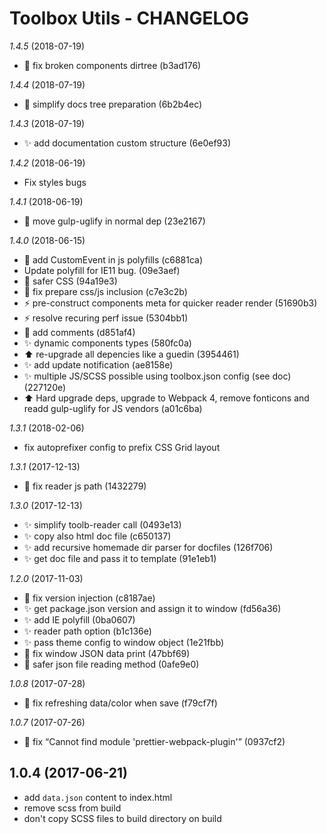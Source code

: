 # Toolbox Utils - CHANGELOG

*1.4.5* (2018-07-19)
  - 🐛 fix broken components dirtree (b3ad176)

*1.4.4* (2018-07-19)
  - 🔨 simplify docs tree preparation (6b2b4ec)

*1.4.3* (2018-07-19)
  - ✨ add documentation custom structure (6e0ef93)

*1.4.2* (2018-06-19)

  - Fix styles bugs

*1.4.1* (2018-06-19)

  - 🔧 move gulp-uglify in normal dep (23e2167)

*1.4.0* (2018-06-15)

  - 🔧 add CustomEvent in js polyfills (c6881ca) 
  - Update polyfill for IE11 bug. (09e3aef) 
  - 💄 safer CSS (94a19e3) 
  - 🐛 fix prepare css/js inclusion (c7e3c2b) 
  - ⚡️ pre-construct components meta for quicker reader render (51690b3) 
  - ⚡️ resolve recuring perf issue (5304bb1) 
  - 📝 add comments (d851af4) 
  - ✨ dynamic components types (580fc0a) 
  - ⬆️ re-upgrade all depencies like a guedin (3954461) 
  - ✨ add update notification (ae8158e) 
  - ✨ multiple JS/SCSS possible using toolbox.json config (see doc) (227120e) 
  - ⬆️ Hard upgrade deps, upgrade to Webpack 4, remove fonticons and readd gulp-uglify for JS vendors (a01c6ba)

*1.3.1* (2018-02-06)
  - fix autoprefixer config to prefix CSS Grid layout

*1.3.1* (2017-12-13)
  - 🐛 fix reader js path (1432279)

*1.3.0* (2017-12-13)
  - ✨ simplify toolb-reader call (0493e13) 
  - ✨ copy also html doc file (c650137) 
  - ✨ add recursive homemade dir parser for docfiles (126f706) 
  - ✨ get doc file and pass it to template (91e1eb1)

*1.2.0* (2017-11-03)
  - 🐛 fix version injection (c8187ae) 
  - ✨ get package.json version and assign it to window (fd56a36) 
  - ✨ add IE polyfill (0ba0607) 
  - ✨ reader path option (b1c136e) 
  - ✨ pass theme config to window object (1e21fbb) 
  - 🐛 fix window JSON data print (47bbf69) 
  - 🔨 safer json file reading method (0afe9e0)

*1.0.8* (2017-07-28)
  - 🐛 fix refreshing data/color when save (f79cf7f)

*1.0.7* (2017-07-26)
  - 🐛 fix “Cannot find module 'prettier-webpack-plugin'” (0937cf2)

## 1.0.4 (2017-06-21)
- add `data.json` content to index.html
- remove scss from build
- don't copy SCSS files to build directory on build
